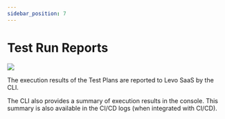 ```yaml
---
sidebar_position: 7
---
```


# Test Run Reports
![](../../../assets/test-run-reports.svg)

The execution results of the Test Plans are reported to Levo SaaS by the CLI.

The CLI also provides a summary of execution results in the console. This summary is also available in the CI/CD logs (when integrated with CI/CD).




